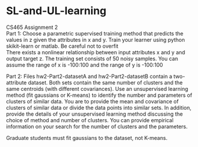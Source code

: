 # SL-and-UL-learning
CS465 Assignment 2  
Part 1: Choose a parametric supervised training method that predicts the values in z given the attributes in x and y.  Train your learner using python skikit-learn or matlab.  Be careful not to overfit  
There exists a nonlinear relationship between input attributes x and y and output target z.  The training set consists of 50 noisy samples.  You can assume the range of x is -100:100 and the range of y is -100:100  
  
Part 2: Files hw2-Part2-datasetA and hw2-Part2-datasetB contain a two-attribute dataset.  Both sets contain the same number of clusters and the same centroids (with different covariances).  Use an unsupervised learning method (fit gaussians or K-means) to identify the number and parameters of clusters of similar data.  You are to provide the mean and covariance of clusters of similar data or divide the data points into similar sets.  In addition, provide the details of your unsupervised learning method discussing the choice of method and number of clusters.  You can provide empirical information on your search for the number of clusters and the parameters.

Graduate students must fit gaussians to the dataset, not K-means.
